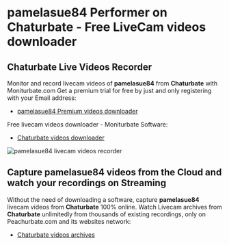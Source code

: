 # pamelasue84 Performer on Chaturbate - Free LiveCam videos downloader

## Chaturbate Live Videos Recorder

Monitor and record livecam videos of **pamelasue84** from **Chaturbate** with Moniturbate.com
Get a premium trial for free by just and only registering with your Email address:
* [pamelasue84 Premium videos downloader](https://moniturbate.com/request-demo-licence-key.html)

Free livecam videos downloader - Moniturbate Software:
* [Chaturbate videos downloader](https://moniturbate.com/moniturbate-download-software.html)

![pamelasue84 livecam videos recorder](https://peachurnet.com/templates/moniturbate-software.png)


## Capture pamelasue84 videos from the Cloud and watch your recordings on Streaming

Without the need of downloading a software, capture **pamelasue84** livecam videos from **Chaturbate** 100% online.
Watch Livecam archives from **Chaturbate** unlimitedly from thousands of existing recordings, only on Peachurbate.com and its websites network:
* [Chaturbate videos archives](https://peachurnet.com/)